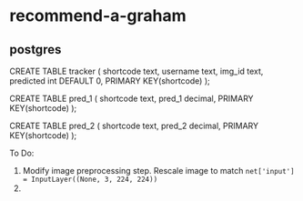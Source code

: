 # recommend-a-graham

## postgres

CREATE TABLE tracker (
	shortcode text,
	username text,
	img_id text,
	predicted int DEFAULT 0,
	PRIMARY KEY(shortcode)
);

CREATE TABLE pred_1 (
shortcode text,
pred_1 decimal, 
PRIMARY KEY(shortcode) 
);

CREATE TABLE pred_2 (
shortcode text,
pred_2 decimal, 
PRIMARY KEY(shortcode) 
);


To Do:

1. Modify image preprocessing step. Rescale image to match  `net['input'] = InputLayer((None, 3, 224, 224))`
2. 